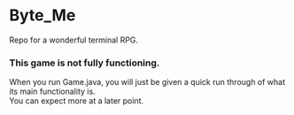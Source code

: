 # Byte_Me
Repo for a wonderful terminal RPG.

<h3>This game is not fully functioning.</h3>
<p>When you run Game.java, you will just be given a quick run through of what its main
functionality is. <br> You can expect more at a later point.</p>


